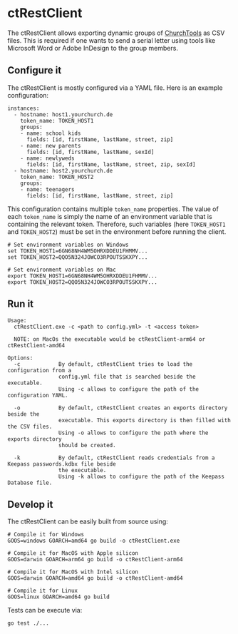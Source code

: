 # ctRestClient

The ctRestClient allows exporting dynamic groups of [ChurchTools](https://church.tools/en/home/) as CSV files. This is required if one wants to send a serial letter using tools like Microsoft Word or Adobe InDesign to the group members.

## Configure it
The ctRestClient is mostly configured via a YAML file. Here is an example configuration:

```
instances:
  - hostname: host1.yourchurch.de
    token_name: TOKEN_HOST1
    groups:
    - name: school kids
      fields: [id, firstName, lastName, street, zip]
    - name: new parents
      fields: [id, firstName, lastName, sexId]
    - name: newlyweds
      fields: [id, firstName, lastName, street, zip, sexId]
  - hostname: host2.yourchurch.de
    token_name: TOKEN_HOST2
    groups:
    - name: teenagers
      fields: [id, firstName, lastName, street, zip]
```

This configuration contains multiple `token_name` properties. The value of each `token_name` is simply the name of an environment variable that is containing the relevant token. Therefore, such variables (here `TOKEN_HOST1` and `TOKEN_HOST2`) must be set in the environment before running the client.

```
# Set environment variables on Windows
set TOKEN_HOST1=6GN68NH4WM5OHRXDDEU1FHMMV...
set TOKEN_HOST2=QQO5N324JOWCO3RPOUTSSKXPY...

# Set environment variables on Mac
export TOKEN_HOST1=6GN68NH4WM5OHRXDDEU1FHMMV...
export TOKEN_HOST2=QQO5N324JOWCO3RPOUTSSKXPY...
```

## Run it
```
Usage:
  ctRestClient.exe -c <path to config.yml> -t <access token> 
  
  NOTE: on MacOs the executable would be ctRestClient-arm64 or ctRestClient-amd64

Options:
  -c            By default, ctRestClient tries to load the configuration from a 
                config.yml file that is searched beside the executable.
                Using -c allows to configure the path of the configuration YAML.

  -o            By default, ctRestClient creates an exports directory beside the
                executable. This exports directory is then filled with the CSV files.
                Using -o allows to configure the path where the exports directory 
                should be created.

  -k            By default, ctRestClient reads credentials from a Keepass passwords.kdbx file beside 
                the executable.
                Using -k allows to configure the path of the Keepass Database file.
```








## Develop it
The ctRestClient can be easily built from source using:
```
# Compile it for Windows
GOOS=windows GOARCH=amd64 go build -o ctRestClient.exe

# Compile it for MacOS with Apple silicon
GOOS=darwin GOARCH=arm64 go build -o ctRestClient-arm64

# Compile it for MacOS with Intel silicon
GOOS=darwin GOARCH=amd64 go build -o ctRestClient-amd64

# Compile it for Linux
GOOS=linux GOARCH=amd64 go build
```

Tests can be execute via:
```
go test ./...
```
